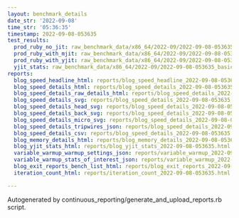 ```yaml
---
layout: benchmark_details
date_str: '2022-09-08'
time_str: '05:36:35'
timestamp: 2022-09-08-053635
test_results:
  prod_ruby_no_jit: raw_benchmark_data/x86_64/2022-09/2022-09-08-053635_basic_benchmark_prod_ruby_no_jit.json
  prod_ruby_with_mjit: raw_benchmark_data/x86_64/2022-09/2022-09-08-053635_basic_benchmark_prod_ruby_with_mjit.json
  prod_ruby_with_yjit: raw_benchmark_data/x86_64/2022-09/2022-09-08-053635_basic_benchmark_prod_ruby_with_yjit.json
  yjit_stats: raw_benchmark_data/x86_64/2022-09/2022-09-08-053635_basic_benchmark_yjit_stats.json
reports:
  blog_speed_headline_html: reports/blog_speed_headline_2022-09-08-053635.html
  blog_speed_details_html: reports/blog_speed_details_2022-09-08-053635.html
  blog_speed_details_raw_details_html: reports/blog_speed_details_2022-09-08-053635.raw_details.html
  blog_speed_details_svg: reports/blog_speed_details_2022-09-08-053635.svg
  blog_speed_details_head_svg: reports/blog_speed_details_2022-09-08-053635.head.svg
  blog_speed_details_back_svg: reports/blog_speed_details_2022-09-08-053635.back.svg
  blog_speed_details_micro_svg: reports/blog_speed_details_2022-09-08-053635.micro.svg
  blog_speed_details_tripwires_json: reports/blog_speed_details_2022-09-08-053635.tripwires.json
  blog_speed_details_csv: reports/blog_speed_details_2022-09-08-053635.csv
  blog_memory_details_html: reports/blog_memory_details_2022-09-08-053635.html
  blog_yjit_stats_html: reports/blog_yjit_stats_2022-09-08-053635.html
  variable_warmup_warmup_settings_json: reports/variable_warmup_2022-09-08-053635.warmup_settings.json
  variable_warmup_stats_of_interest_json: reports/variable_warmup_2022-09-08-053635.stats_of_interest.json
  blog_exit_reports_bench_list_html: reports/blog_exit_reports_2022-09-08-053635.bench_list.html
  iteration_count_html: reports/iteration_count_2022-09-08-053635.html

---
```

Autogenerated by continuous_reporting/generate_and_upload_reports.rb script.
